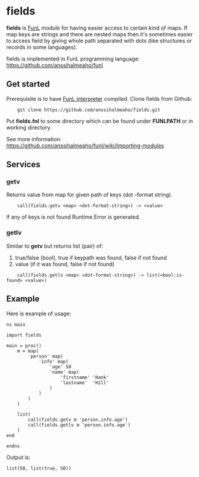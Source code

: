 # fields
**fields** is [FunL](https://github.com/anssihalmeaho/funl) module for having easier access to certain kind of maps.
If map keys are strings and there are nested maps then it's sometimes easier to access field
by giving whole path separated with dots (like structures or records in some languages).

fields is implemented in FunL programming language: https://github.com/anssihalmeaho/funl

## Get started
Prerequisite is to have [FunL interpreter](https://github.com/anssihalmeaho/funl) compiled.
Clone fields from Github:

```
    git clone https://github.com/anssihalmeaho/fields.git
```

Put **fields.fnl** to some directory which can be found under **FUNLPATH** or in working directory.

See more information: https://github.com/anssihalmeaho/funl/wiki/Importing-modules

## Services

### getv
Returns value from map for given path of keys (dot -format string).

```
    call(fields.getv <map> <dot-format-string>) -> <value>
```

If any of keys is not found Runtime Error is generated.

### getlv
Similar to **getv** but returns list (pair) of:

1. true/false (bool), true if keypath was found, false if not found
2. value (if it was found, false if not found)

```
    call(fields.getlv <map> <dot-format-string>) -> list(<bool:is-found> <value>)
```

## Example
Here is example of usage:

```
ns main

import fields

main = proc()
	m = map(
		'person' map(
			'info' map(
				'age' 50
				'name' map(
					'firstname' 'Hank'
					'lastname'  'Hill'
				)
			)
		)
	)

	list(
		call(fields.getv m 'person.info.age')
		call(fields.getlv m 'person.info.age')
	)
end

endns
```

Output is:

```
list(50, list(true, 50))
```

